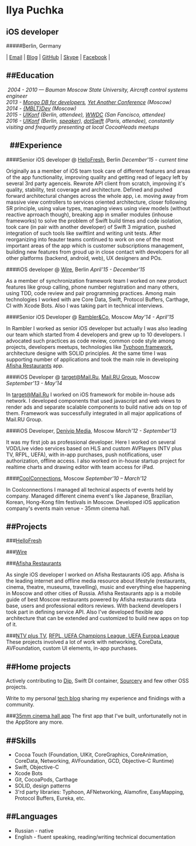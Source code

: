 Ilya Puchka
===========
iOS developer
-------------

#####Berlin, Germany

| [Email](mailto:ilyapuchka@gmail.com)
| [Blog](http://ilya.puchka.me)
| [GitHub](https://github.com/ilyapuchka)
| [Skype](skype:ilyapuchka?userinfo)
| [Facebook](https://www.facebook.com/ilyapuchka) |


##Education
---
 *2004 - 2010 — Bauman Moscow State University, Aircraft control systems engineer*  
*2013 - [Mongo DB for developers](http://tinyurl.com/q4fltax), [Yet Another Conference](https://events.yandex.ru/events/yac/2013/) (Moscow)*  
*2014 - [{MBLT}Dev](http://2014.mbltdev.ru/en.html) (Moscow)*  
*2015 - [UIKonf](http://www.uikonf.com) (Berlin, attendee), [WWDC](https://developer.apple.com/wwdc/) (San Fancisco, attendee)*  
*2016 - [UIKonf](http://www.uikonf.com) (Berlin, [speaker](https://www.youtube.com/watch?v=Jg5MvmR3TtM&index=15&list=PLdr22uU_wISqm9QbnczWxXs9qyuWpSU4k)), [dotSwift](https://www.dotswift.io) (Paris, attendee), constantly visiting and frequetly presenting at local CocoaHeads meetups*

 
##Experience
---

####Senior iOS developer @ [HelloFresh](http://www.hellofresh.com), Berlin
*December'15 - current time*

Originally as a member of iOS team took care of different features and areas of the app functionality, improving quality and getting read of legacy left by several 3rd party agenceis. Rewrote API client from scratch, improving it's quality, stability, test coverage and architecture. Defined and pushed forward architectural changes across the whole app, i.e. moving away from massive view controllers to services oriented architecture, closer following SR principle, using value types, managing views using view models (without reactive aprroach though), breaking app in smaller modules (inhouse frameworks) to solve the problem of Swift build times and code isolation, took care (in pair with another developer) of Swift 3 migration, pushed integration of such tools like swiftlint and writing unit tests. After reorganizing into feauter teams continued to work on one of the most important areas of the app which is customer subscriptions management, building new features from groud up in close contact with developers for all other platforms (backend, android, web), UX designers and POs.

####iOS developer @ [Wire](http://www.wire.com), Berlin
*April'15 - December'15*
 
As a member of synchronization framework team I worked on new product features like group calling, phone number registration and many others, using TDD, code review and pair programming practices. Among main technologies I worked with are Core Data, Swift, Protocol Buffers, Carthage, CI with Xcode Bots. Also I was taking part in technical interviews.

####Senior iOS Developer @ [Rambler&Co](http://tinyurl.com/qzy2yeb), Moscow
*May'14 - April'15*

In Rambler I worked as senior iOS developer but actually I was also leading our team which started from 4 developers and grew up to 10 developers. I advocated such practices as code review, common code style among projects, developers meetups, technologies like [Typhoon framework](http://typhoonframework.org), architecture designe with SOLID principles. At the same time I was supporting number of applications and took the main role in developing [Afisha Restaurants](https://itunes.apple.com/ru/app/afisa-restorany/id916815434?mt=8) app.

####iOS Developer @ target@Mail.Ru, [Mail.RU Group](https://corp.mail.ru/en/), Moscow
*September'13 - May'14*

In target@Mail.Ru I worked on iOS framework for mobile in-house ads network. I developed components that used javascript and web views to render ads and separate scalable components to build native ads on top of them. Framework was successfully integrated in all major applications of Mail.RU Group.

####iOS Developer, [Denivip Media](http://www.denivip.ru/en.html), Moscow
*March'12 - September'13*

It was my first job as professional developer. Here I worked on several VOD/Live video services based on HLS and custom AVPlayers (NTV plus TV, RFPL, UEFA), with in-app purchases, push notifications, user authorization, offline access. I also worked on in-house startup project for realtime charts and drawing editor with team access for iPad.

####[CoolConnections](http://www.coolconnections.ru/en), Moscow
*September'10 – March'12*   

In Coolconnections I managed all technical aspects of events held by company. Managed different cinema event's like Japanese, Brazilian, Korean, Hong-Kong film festivals in Moscow. Developed iOS application company's events main venue - 35mm cinema hall.



##Projects
---

###[HelloFresh](https://itunes.apple.com/app/id970107419?mt=8)

###[Wire](https://wire.com)

###[Afisha Restaurants](http://tinyurl.com/pqsay78)

As single iOS developer I worked on Afisha Restaurants iOS app. Afisha is the leading internet and offline media resource about lifestyle (restaurants, cinema, theatre, museums, travelling), music and everything else happening in Moscow and other cities of Russia. Afisha Restaurants app is a mobile guide of best Moscow restaurants powered by Afisha restaurants data base, users and professional editors reviews.
With backend developers I took part in defining service API. Also I've developed flexible app architecture that can be extended and customized to build new apps on top of it.

###[NTV plus TV](http://tinyurl.com/p6w7rfp), [RFPL, UEFA Champions League, UEFA Europa League](http://ilya.puchka.me/rfpl/)
These projects involved a lot of work with networking, CoreData, AVFoundation, custom UI elements, in-app purchases.


##Home projects
---

Actively contributing to [Dip](https://github.com/AliSoftware/Dip), Swift DI container, [Sourcery](https://github.com/krzysztofzablocki/Sourcery) and few other OSS projects.

Write to my personal [tech blog](http://ilya.puchka.me) sharing my experience and finidings with a community.

###[35mm cinema hall app](http://ilya.puchka.me/35mm/)
The first app that I've built, unfortunatelly not in the AppStore any more.


##Skills
---
* Cocoa Touch (Foundation, UIKit, CoreGraphics, CoreAnimation, CoreData, Networking, AVFoundation, GCD, Objective-C Runtime)
* Swift, Objective-C 
* Xcode Bots
* Git, CocoaPods, Carthage
* SOLID, design patterns
* 3'rd party libraries: Typhoon, AFNetworking, Alamofire, EasyMapping, Protocol Buffers, Eureka, etc.



##Languages
---
* Russian - native
* English - fluent speaking, reading/writing technical documentation



